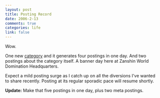```yaml
--- 
layout: post
title: Posting Record
date: 2006-2-13
comments: true
categories: life
link: false
---
```

Wow.

One new <a title="diversions" href="http://zanshin.net/diversions.php">category</a> and it generates four postings in one day. And two postings about the category itself. A banner day here at Zanshin World Domination Headquarters.

Expect a mild posting surge as I catch up on all the diversions I've wanted to share recently. Posting at its regular sporadic pace will resume shortly.

<strong>Update:</strong> Make that five postings in one day, plus two meta postings.
